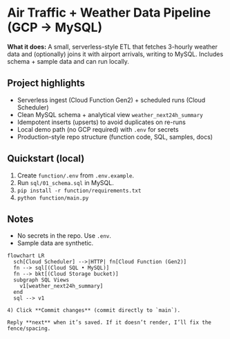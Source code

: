 ﻿# Air Traffic + Weather Data Pipeline (GCP → MySQL)

**What it does:** A small, serverless-style ETL that fetches 3-hourly weather data and (optionally) joins it with airport arrivals, writing to MySQL. Includes schema + sample data and can run locally.
## Project highlights
- Serverless ingest (Cloud Function Gen2) + scheduled runs (Cloud Scheduler)
- Clean MySQL schema + analytical view `weather_next24h_summary`
- Idempotent inserts (upserts) to avoid duplicates on re-runs
- Local demo path (no GCP required) with `.env` for secrets
- Production-style repo structure (function code, SQL, samples, docs)

## Quickstart (local)
1) Create `function/.env` from `.env.example`.
2) Run `sql/01_schema.sql` in MySQL.
3) `pip install -r function/requirements.txt`
4) `python function/main.py`

## Notes
- No secrets in the repo. Use `.env`.
- Sample data are synthetic.
```mermaid
flowchart LR
  sch[Cloud Scheduler] -->|HTTP| fn[Cloud Function (Gen2)]
  fn --> sql[(Cloud SQL • MySQL)]
  fn --> bkt[(Cloud Storage bucket)]
  subgraph SQL Views
    v1[weather_next24h_summary]
  end
  sql --> v1

4) Click **Commit changes** (commit directly to `main`).  

Reply **next** when it’s saved. If it doesn’t render, I’ll fix the fence/spacing.
